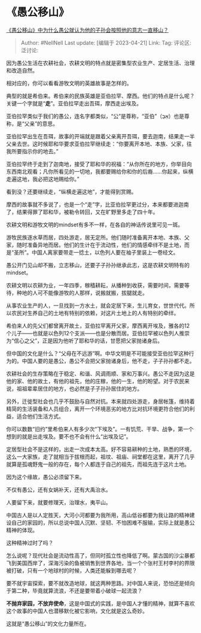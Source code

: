 # 《愚公移山》
[《愚公移山》中为什么愚公就认为他的子孙会按照他的意志一直移山？](https://www.zhihu.com/question/375947732/answer/2993573577)

> Author: #NellNell
> Last update: [编辑于 2023-04-21]
> Link:
> Tag:
> 评论区:
> 泛讨论:

因为愚公生活在农耕社会，农耕文明的特点就是密集型农业生产、定居生活、治理和改造自然。

相对应的，你可以看看游牧文明的英雄故事是怎样的。

典型的就是希伯来。希伯来的民族英雄是亚伯拉罕、摩西。他们的特点是什么呢？关键一个字就是“**走**”。亚伯拉罕走出吾珥，摩西走出埃及。

亚伯拉罕类似于我们的愚公，连名字都类似，“公”是尊称，“亚伯”（אַבְ）也是尊称，是“父亲”的意思。

亚伯拉罕出生在吾珥，故事的开端就是跟着父亲离开吾珥，要去迦南，结果走一半父亲去世。这时候耶和华要求亚伯拉罕继续走：“你要离开本地、本族、父家，往我所要指示你的地去。”

亚伯拉罕终于走到了迦南地，接受了耶和华的祝福：“从你所在的地方，你举目向东西南北观看；凡你所看见的一切地，我都要赐给你和你的后裔……你起来，纵横走遍这地，我必把这地赐给你。”

看到没？还要继续走，“纵横走遍这地”，才能得到赏赐。

摩西的故事就不多说了，也是一个“走”字，比亚伯拉罕更过分，本来都要进迦南了，结果得罪了耶和华，被勒令转回，又在旷野里多走了四十年。

农耕文明和游牧文明的mindset有多不一样，在各自的神话传说里可见一斑。

游牧民族逐水草而居，四处游走，居无定所。他们随时准备离开本地、本族、父家，随时准备异地而居。他们的生计在于流动性，他们的情感牵绊不是土地，而是“圣所”。中国人离家要带走一捻土，以色列人要在袖子里装上一卷经文。

愚公开门见山却不搬，立志移山，还要子子孙孙继承此志，这是农耕文明特有的mindset。

农耕文明以农耕为业，一年四季，稼穑耕耘，从播种到收获，需要时间，需要等待，种地的人可不能像游牧的人那样，说搬就搬，拔腿就走。

从事农业生产的人，一旦找到一方水土，就会定居下来，生儿育女，世世代代。所以农民对生养自己的土地有特别的依赖，对这片土地上的人有特别的牵绊。

希伯来人的先父们都曾离开故土，亚伯拉罕离开父家，摩西离开埃及，雅各的12个儿子——也就是以色列12个支派——也是分散而居。亚伯拉罕被以色列人推崇为“信心之父”，正是因为他听了耶和华的话，甘愿把父家抛诸身后。

但中国的文化是什么？“父母在不远游”啊。中华文明是不可能接受亚伯拉罕这种行为的。中国人要的是愚公，愚公不会把父家抛诸身后，他不走，子子孙孙都不走。

农耕社会的生存策略在于稳定、和谐、风调雨顺、家和万事兴。愚公不走因为这是他的家、他的故土，有他的祖先，他的庄稼，他的一生，他的盼望。对于农民来说，祖祖辈辈居住的地方，也必然是子子孙孙居住的地方。

另外，迁徙型社会也几乎不鼓励与自然对抗。本来就四处游走，身居帐篷，维持着精简的生活装备和人员组合，离开一个环境恶劣的地方比对抗环境更符合他们的利益，适合他们生活方式。

你可以数数“旧约”里希伯来人有多少次“下埃及”。一有饥荒、干旱、战争，第一个想到的就是出走埃及。要不也不会有什么“出埃及记”。

定居型社会不是这样的，出走一次成本太高。好不容易耕种的土地，熟悉的环境，这么一大家族，走了就相当于拔根而起，祖坟、祖庙、祠堂都在这里，离开了几乎就算是孤魂野鬼一般的存在，每个人都连于自己的祖先，而祖先连于这片土地。

因为这个缘故，愚公必须留下来。

不仅有愚公，还有女娲补天，还有大禹治水。

人要留下来，就要修理天，治理水，夷平山。

中国古人是以人定胜天，大河小河都要为我所用，高山低谷都要为我让路的精神建设自己的家园的，所以总说中国人沉默、坚韧、不怕困难不服输，实际上就是愚公精神的体现。

这种精神过时了吗？

怎么说呢？现代社会是流动性高了，但同时孤立性也降低了啊。蒙古国的沙尘暴都飞到美国西岸了，深海污染的鱼被销售到世界各地，当一个个张村王村李村的界限被打破，只有一个地球村的时候，人类还能躲到哪去呢？

要不就宇宙探索，要不就改造地球，就这两种思路。对中国人来说，恐怕还是倾向于第二种，毕竟就算流浪，不还是要带着小破球一起流浪？

**不抛弃家园，不放弃使命**，这是中国式的实践，是中国人才懂的精神，就算不喜欢这个故事的中国人也潜移默化被它影响，文化就是这么奇妙。

这就是“愚公移山”的文化力量所在。
